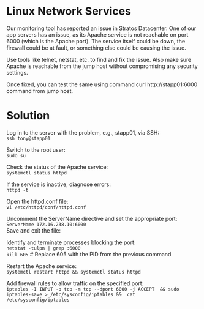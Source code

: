 # Linux Network Services
Our monitoring tool has reported an issue in Stratos Datacenter. One of our app servers has an issue, as its Apache service is not reachable on port 6000 (which is the Apache port). The service itself could be down, the firewall could be at fault, or something else could be causing the issue.


Use tools like telnet, netstat, etc. to find and fix the issue. Also make sure Apache is reachable from the jump host without compromising any security settings.

Once fixed, you can test the same using command curl http://stapp01:6000 command from jump host.

# Solution
Log in to the server with the problem, e.g., stapp01, via SSH:  
`ssh tony@stapp01`  

Switch to the root user:  
`sudo su`  

Check the status of the Apache service:  
`systemctl status httpd`  

If the service is inactive, diagnose errors:  
`httpd -t`  

Open the httpd.conf file:  
`vi /etc/httpd/conf/httpd.conf`  

Uncomment the ServerName directive and set the appropriate port:   
`ServerName 172.16.238.10:6000`  
Save and exit the file:  

Identify and terminate processes blocking the port:  
`netstat -tulpn | grep :6000`  
`kill 605`   # Replace 605 with the PID from the previous command  

Restart the Apache service:  
`systemctl restart httpd && systemctl status httpd`  

Add firewall rules to allow traffic on the specified port:  
`iptables -I INPUT -p tcp -m tcp --dport 6000 -j ACCEPT  && sudo iptables-save > /etc/sysconfig/iptables &&  cat /etc/sysconfig/iptables`
